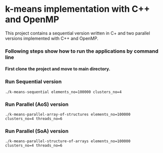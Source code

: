 # k-means implementation with C++ and OpenMP

This project contains a sequential version written in C+ and two parallel versions implemented with C++ and OpenMP.

### Following steps show how to run the applications by command line

#### First clone the project and move to main directory. 

### Run Sequential version

```
./k-means-sequential elements_no=100000 clusters_no=4   
```

### Run Parallel (AoS) version

```
./k-means-parallel-array-of-structures elements_no=100000 clusters_no=4 threads_no=6
```

### Run Parallel (SoA) version

```
./k-means-parallel-structure-of-arrays elements_no=100000 clusters_no=4 threads_no=6
```
